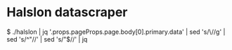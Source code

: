 # Halslon datascraper

$ ./halslon | jq '.props.pageProps.page.body[0].primary.data' | sed 's/\\//g' | sed 's/^\"//' | sed 's/\"$//' | jq
